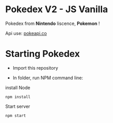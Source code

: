 # Pokedex V2 - JS Vanilla 

Pokedex from **Nintendo** liscence, **Pokemon** !

Api use: [pokeapi.co](https://pokeapi.co/)

# Starting Pokedex

- Import this repository

- In folder, run NPM command line:

install Node

`npm install`

Start server

`npm start`



